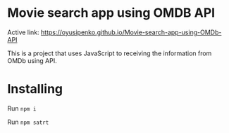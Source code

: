 # Movie search app using OMDB API

Active link: https://oyusipenko.github.io/Movie-search-app-using-OMDb-API

This is a project that uses JavaScript to receiving the information from OMDb using API.

# Installing

Run <code>npm i</code>

Run <code>npm satrt</code>
